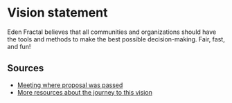 # Vision statement
Eden Fractal believes that all communities and organizations should have the tools and methods to make the best possible decision-making. Fair, fast, and fun!

## Sources
* [Meeting where proposal was passed](https://youtu.be/m4sYohD9fC8?si=llZE-9vIMVRemfxa)
* [More resources about the journey to this vision](https://edenfractal.com/vision)
